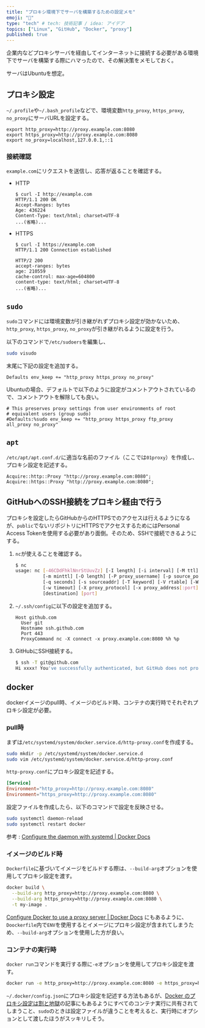 ```yaml
---
title: "プロキシ環境下でサーバを構築するための設定メモ"
emoji: "📑"
type: "tech" # tech: 技術記事 / idea: アイデア
topics: ["Linux", "GitHub", "Docker", "proxy"]
published: true
---
```


企業内などプロキシサーバを経由してインターネットに接続する必要がある環境下でサーバを構築する際にハマったので、その解決策をメモしておく。

サーバはUbuntuを想定。

## プロキシ設定

`~/.profile`や`~/.bash_profile`などで、環境変数`http_proxy`, `https_proxy`, `no_proxy`にサーバURLを設定する。

```bash:~/.profile
export http_proxy=http://proxy.example.com:8080
export https_proxy=http://proxy.example.com:8080
export no_proxy=localhost,127.0.0.1,::1
```

### 接続確認

`example.com`にリクエストを送信し、応答が返ることを確認する。

- HTTP

    ```
    $ curl -I http://example.com
    HTTP/1.1 200 OK
    Accept-Ranges: bytes
    Age: 436224
    Content-Type: text/html; charset=UTF-8
    ...(省略)...
    ```

- HTTPS

    ```
    $ curl -I https://example.com
    HTTP/1.1 200 Connection established

    HTTP/2 200
    accept-ranges: bytes
    age: 210559
    cache-control: max-age=604800
    content-type: text/html; charset=UTF-8
    ...(省略)...
    ```

## `sudo`

`sudo`コマンドには環境変数が引き継がれずプロキシ設定が効かないため、`http_proxy`, `https_proxy`, `no_proxy`が引き継がれるように設定を行う。

以下のコマンドで`/etc/sudoers`を編集し、

```bash
sudo visudo
```

末尾に下記の設定を追加する。

```bash:/etc/sudoers
Defaults env_keep += "http_proxy https_proxy no_proxy"
```

Ubuntuの場合、デフォルトで以下のように設定がコメントアウトされているので、コメントアウトを解除しても良い。

```bash:/etc/sudoers
# This preserves proxy settings from user environments of root
# equivalent users (group sudo)
#Defaults:%sudo env_keep += "http_proxy https_proxy ftp_proxy all_proxy no_proxy"
```

## `apt`

`/etc/apt/apt.conf.d/`に適当な名前のファイル（ここでは`01proxy`）を作成し、プロキシ設定を記述する。

```bash:/etc/apt/apt.conf.d/01proxy
Acquire::http::Proxy "http://proxy.example.com:8080";
Acquire::https::Proxy "http://proxy.example.com:8080";
```

## GitHubへのSSH接続をプロキシ経由で行う

プロキシを設定したらGitHubからのHTTPSでのアクセスは行えるようになるが、`public`でないリポジトリにHTTPSでアクセスするためにはPersonal Access Tokenを使用する必要があり面倒。そのため、SSHで接続できるようにする。

1. `nc`が使えることを確認する。

    ```bash
    $ nc
    usage: nc [-46CDdFhklNnrStUuvZz] [-I length] [-i interval] [-M ttl]
              [-m minttl] [-O length] [-P proxy_username] [-p source_port]
              [-q seconds] [-s sourceaddr] [-T keyword] [-V rtable] [-W recvlimit]
              [-w timeout] [-X proxy_protocol] [-x proxy_address[:port]]
              [destination] [port]
    ```

1. `~/.ssh/config`に以下の設定を追加する。

    ```bash:~/.ssh/config
    Host github.com
      User git
      Hostname ssh.github.com
      Port 443
      ProxyCommand nc -X connect -x proxy.example.com:8080 %h %p
    ```

1. GitHubにSSH接続する。

    ```bash
    $ ssh -T git@github.com
    Hi xxxx! You've successfully authenticated, but GitHub does not provide shell access.
    ```

## docker

dockerイメージのpull時、イメージのビルド時、コンテナの実行時でそれぞれプロキシ設定が必要。

### pull時

まずは`/etc/systemd/system/docker.service.d/http-proxy.conf`を作成する。

```bash
sudo mkdir -p /etc/systemd/system/docker.service.d
sudo vim /etc/systemd/system/docker.service.d/http-proxy.conf
```

`http-proxy.conf`にプロキシ設定を記述する。

```bash:/etc/systemd/system/docker.service.d/http-proxy.conf
[Service]
Environment="http_proxy=http://proxy.example.com:8080"
Environment="https_proxy=http://proxy.example.com:8080"
```

設定ファイルを作成したら、以下のコマンドで設定を反映させる。

```bash
sudo systemctl daemon-reload
sudo systemctl restart docker
```

参考 : [Configure the daemon with systemd | Docker Docs](https://docs.docker.com/config/daemon/systemd/#httphttps-proxy)

### イメージのビルド時

`Dockerfile`に基づいてイメージをビルドする際は、`--build-arg`オプションを使用してプロキシ設定を渡す。

```bash
docker build \
  --build-arg http_proxy=http://proxy.example.com:8080 \
  --build-arg https_proxy=http://proxy.example.com:8080 \
  -t my-image .
```

[Configure Docker to use a proxy server | Docker Docs](https://docs.docker.com/network/proxy/#proxy-as-environment-variable-for-builds) にもあるように、`Doockerfile`内で`ENV`を使用するとイメージにプロキシ設定が含まれてしまうため、`--build-arg`オプションを使用した方が良い。

### コンテナの実行時

`docker run`コマンドを実行する際に`-e`オプションを使用してプロキシ設定を渡す。

```bash
docker run -e http_proxy=http://proxy.example.com:8080 -e https_proxy=http://proxy.example.com:8080 my-image
```

`~/.docker/config.json`にプロキシ設定を記述する方法もあるが、[Docker のプロキシ設定は割と地獄](https://zenn.dev/wsuzume/articles/f9935b47ce0b55)の記事にもあるようにすべてのコンテナ実行に共有されてしまうこと、`sudo`のときは設定ファイルが違うことを考えると、実行時にオプションとして渡したほうがスッキリしそう。
